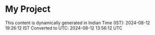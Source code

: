 # My Project

This content is dynamically generated in Indian Time (IST): 2024-08-12 19:26:12 IST
Converted to UTC: 2024-08-12 13:56:12 UTC
